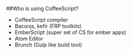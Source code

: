 ##Who is using CoffeeScript?
- CoffeeScript compiler
- Baconjs, kefir (FRP toolkits)
- EmberScript (super set of CS for ember apps)
- Atom Editor
- Brunch (Gulp like build tool)
